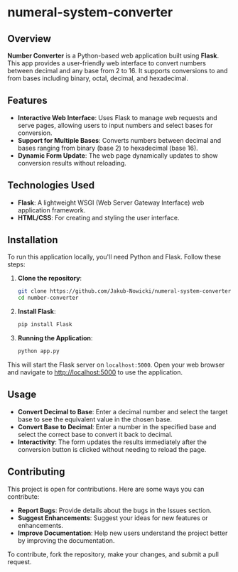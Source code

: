 # numeral-system-converter

## Overview
**Number Converter** is a Python-based web application built using **Flask**. This app provides a user-friendly web interface to convert numbers between decimal and any base from 2 to 16. It supports conversions to and from bases including binary, octal, decimal, and hexadecimal.

## Features
- **Interactive Web Interface**: Uses Flask to manage web requests and serve pages, allowing users to input numbers and select bases for conversion.
- **Support for Multiple Bases**: Converts numbers between decimal and bases ranging from binary (base 2) to hexadecimal (base 16).
- **Dynamic Form Update**: The web page dynamically updates to show conversion results without reloading.

## Technologies Used
- **Flask**: A lightweight WSGI (Web Server Gateway Interface) web application framework.
- **HTML/CSS**: For creating and styling the user interface.

## Installation

To run this application locally, you'll need Python and Flask. Follow these steps:

1. **Clone the repository**:
   ```bash
   git clone https://github.com/Jakub-Nowicki/numeral-system-converter.git
   cd number-converter
   
2. **Install Flask**:
   ```bash
   pip install Flask

3. **Running the Application**:
   ```bash
   python app.py

This will start the Flask server on `localhost:5000`. Open your web browser and navigate to [http://localhost:5000](http://localhost:5000) to use the application.

## Usage

- **Convert Decimal to Base**: Enter a decimal number and select the target base to see the equivalent value in the chosen base.
- **Convert Base to Decimal**: Enter a number in the specified base and select the correct base to convert it back to decimal.
- **Interactivity**: The form updates the results immediately after the conversion button is clicked without needing to reload the page.

## Contributing

This project is open for contributions. Here are some ways you can contribute:

- **Report Bugs**: Provide details about the bugs in the Issues section.
- **Suggest Enhancements**: Suggest your ideas for new features or enhancements.
- **Improve Documentation**: Help new users understand the project better by improving the documentation.

To contribute, fork the repository, make your changes, and submit a pull request.

